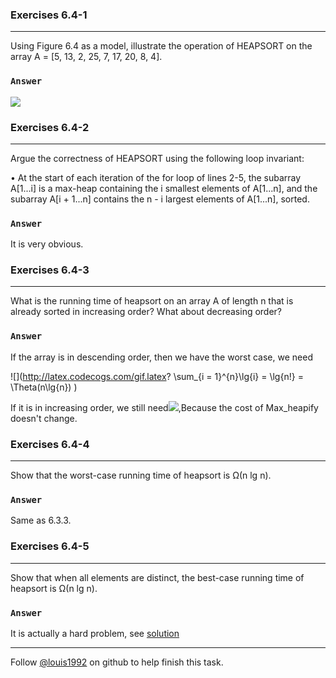 ### Exercises 6.4-1
***
Using Figure 6.4 as a model, illustrate the operation of HEAPSORT on the array A = [5, 13, 2, 25, 7, 17, 20, 8, 4].

### `Answer`
![](./repo/s4/1.png)


### Exercises 6.4-2
***
Argue the correctness of HEAPSORT using the following loop invariant:
• At the start of each iteration of the for loop of lines 2-5, the subarray A[1...i] is a max-heap containing the i smallest elements of A[1...n], and the subarray A[i + 1...n] contains the n - i largest elements of A[1...n], sorted.

### `Answer`
It is very obvious.

### Exercises 6.4-3
***
What is the running time of heapsort on an array A of length n that is already sorted in increasing order? What about decreasing order?

### `Answer`
If the array is in descending order, then we have the worst case, we need

![](http://latex.codecogs.com/gif.latex? \\sum_{i = 1}^{n}\\lg{i} = \\lg{n!} = \\Theta\(n\\lg{n}\) )

If it is in increasing order, we still need![](http://latex.codecogs.com/gif.latex?\\Theta\(n\\lg{n}\) ),Because the cost of Max_heapify doesn't change.


### Exercises 6.4-4
***
Show that the worst-case running time of heapsort is Ω(n lg n).

### `Answer`
Same as 6.3.3.

### Exercises 6.4-5
***
Show that when all elements are distinct, the best-case running time of heapsort is Ω(n lg n).

### `Answer`
It is actually a hard problem, see [solution](http://stackoverflow.com/questions/4589988/lower-bound-on-heapsort)

***
Follow [@louis1992](https://github.com/gzc) on github to help finish this task.

